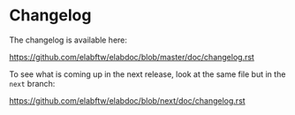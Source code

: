 # Changelog

The changelog is available here:

https://github.com/elabftw/elabdoc/blob/master/doc/changelog.rst

To see what is coming up in the next release, look at the same file but in the `next` branch:

https://github.com/elabftw/elabdoc/blob/next/doc/changelog.rst
